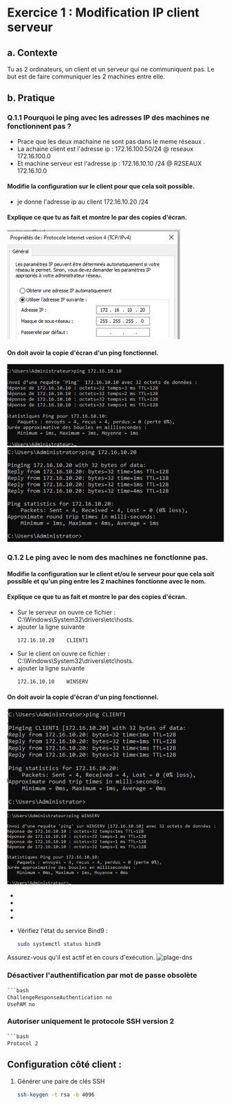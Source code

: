 # Exercice 1 : Modification IP client serveur 
## a. Contexte
Tu as 2 ordinateurs, un client et un serveur qui ne communiquent pas.
Le but est de faire communiquer les 2 machines entre elle.

## b. Pratique
### Q.1.1 Pourquoi le ping avec les adresses IP des machines ne fonctionnent pas ?
- Prace que les deux machaine ne sont pas dans le meme réseaux .
- La achaine client est l'adresse ip : 172.16.100.50/24  @ reseaux 172.16.100.0
- Et machine serveur est l'adresse ip : 172.16.10.10 /24 @ R2SEAUX 172.16.10.0

#### Modifie la configuration sur le client pour que cela soit possible.
- je donne l'adresse ip au client  172.16.10.20 /24 

#### Explique ce que tu as fait et montre le par des copies d'écran.
![adresse client](https://github.com/KAOUTARBAH/Checkpoint2/blob/main/images/@clt.png)

#### On doit avoir la copie d'écran d'un ping fonctionnel.
![ping serveur](https://github.com/KAOUTARBAH/Checkpoint2/blob/main/images/pingServer.png)
![ping client](https://github.com/KAOUTARBAH/Checkpoint2/blob/main/images/pingClient.png)


### Q.1.2 Le ping avec le nom des machines ne fonctionne pas.
#### Modifie la configuration sur le client et/ou le serveur pour que cela soit possible et qu'un ping entre les 2 machines fonctionne avec le nom.
#### Explique ce que tu as fait et montre le par des copies d'écran.
- Sur le serveur on ouvre ce fichier : C:\Windows\System32\drivers\etc\hosts.
- ajouter la ligne suivante 
	```bash
	172.16.10.20    CLIENT1

- Sur le client on ouvre ce fichier : C:\Windows\System32\drivers\etc\hosts.
- ajouter la ligne suivante 
	```bash
	172.16.10.10    WINSERV

#### On doit avoir la copie d'écran d'un ping fonctionnel.
![ping nom client](https://github.com/KAOUTARBAH/Checkpoint2/blob/main/images/pingnomclient.png)
![ping nom server](https://github.com/KAOUTARBAH/Checkpoint2/blob/main/images/pingnomserver.png)

-
-
-
-



- Vérifiez l'état du service Bind9 :
  ```bash
  sudo systemctl status bind9

Assurez-vous qu'il est actif et en cours d'exécution.
![plage-dns](https://github.com/KAOUTARBAH/Checkpoint2/blob/main/images/test2.png)


### Désactiver l'authentification par mot de passe obsolète
	```bash
	ChallengeResponseAuthentication no
	UsePAM no

### Autoriser uniquement le protocole SSH version 2
	```bash
	Protocol 2


## Configuration côté client :

1. Générer une paire de clés SSH
	```bash
	ssh-keygen -t rsa -b 4096
